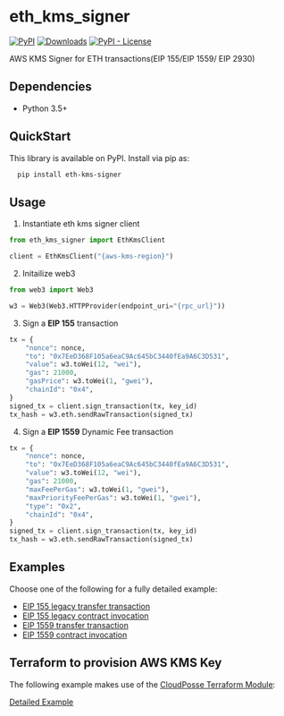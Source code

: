 # eth_kms_signer

[![PyPI](https://img.shields.io/pypi/v/eth-kms-signer)](https://pypi.org/project/eth-kms-signer/)
[![Downloads](https://pepy.tech/badge/eth-kms-signer)](https://pepy.tech/project/eth-kms-signer)
[![PyPI - License](https://img.shields.io/pypi/l/eth-kms-signer)](https://github.com/viswanathkgp12/eth_kms_signer/blob/master/LICENSE)

AWS KMS Signer for ETH transactions(EIP 155/EIP 1559/ EIP 2930)

## Dependencies

- Python 3.5+

## QuickStart

This library is available on PyPI. Install via pip as:

```sh
  pip install eth-kms-signer
```

## Usage

1. Instantiate eth kms signer client

```python
from eth_kms_signer import EthKmsClient

client = EthKmsClient("{aws-kms-region}")
```

2. Initailize web3

```python
from web3 import Web3

w3 = Web3(Web3.HTTPProvider(endpoint_uri="{rpc_url}"))
```

3. Sign a **EIP 155** transaction

```python
tx = {
    "nonce": nonce,
    "to": "0x7EeD368F105a6eaC9Ac645bC3440fEa9A6C3D531",
    "value": w3.toWei(12, "wei"),
    "gas": 21000,
    "gasPrice": w3.toWei(1, "gwei"),
    "chainId": "0x4",
}
signed_tx = client.sign_transaction(tx, key_id)
tx_hash = w3.eth.sendRawTransaction(signed_tx)
```

4. Sign a **EIP 1559** Dynamic Fee transaction

```python
tx = {
    "nonce": nonce,
    "to": "0x7EeD368F105a6eaC9Ac645bC3440fEa9A6C3D531",
    "value": w3.toWei(12, "wei"),
    "gas": 21000,
    "maxFeePerGas": w3.toWei(1, "gwei"),
    "maxPriorityFeePerGas": w3.toWei(1, "gwei"),
    "type": "0x2",
    "chainId": "0x4",
}
signed_tx = client.sign_transaction(tx, key_id)
tx_hash = w3.eth.sendRawTransaction(signed_tx)
```

## Examples

Choose one of the following for a fully detailed example:

- [EIP 155 legacy transfer transaction](./examples/legacy/transfer.py)
- [EIP 155 legacy contract invocation](./examples/legacy/contract_invoke.py)
- [EIP 1559 transfer transaction](./examples/eip1559/transfer.py)
- [EIP 1559 contract invocation](./examples/eip1559/contract_invoke.py)

## Terraform to provision AWS KMS Key

The following example makes use of the [CloudPosse Terraform Module](https://github.com/cloudposse/terraform-aws-kms-key/tree/0.11.0):

[Detailed Example](./examples/terraform/main.tf)
